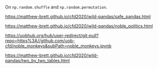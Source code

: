 On `np.random.shuffle` and `np.random.permutation`.

<https://matthew-brett.github.io/cfd2020/wild-pandas/safe_pandas.html>

<https://matthew-brett.github.io/cfd2020/wild-pandas/noble_politics.html>

<https://uobhub.org/hub/user-redirect/git-pull?repo=https%3A//github.com/uob-cfd/noble_monkeys&subPath=noble_monkeys.ipynb>

<https://matthew-brett.github.io/cfd2020/wild-pandas/two_by_two_tables.html>

 

 

 

 

 

 

 
